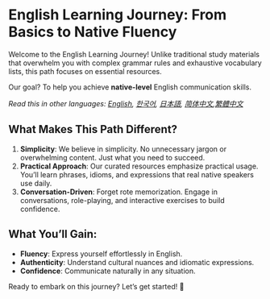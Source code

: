 # English Learning Journey: From Basics to Native Fluency

Welcome to the English Learning Journey! Unlike traditional study materials that overwhelm you with complex grammar rules and exhaustive vocabulary lists, this path focuses on essential resources. 

Our goal? To help you achieve **native-level** English communication skills.

*Read this in other languages: [English](README.md), [한국어](README.ko.md), [日本語](README.ja.md), [简体中文](README.zh-cn.md),[繁體中文](README.zh-tw.md)*

## What Makes This Path Different?

1. **Simplicity**: We believe in simplicity. No unnecessary jargon or overwhelming content. Just what you need to succeed.
2. **Practical Approach**: Our curated resources emphasize practical usage. You’ll learn phrases, idioms, and expressions that real native speakers use daily.
3. **Conversation-Driven**: Forget rote memorization. Engage in conversations, role-playing, and interactive exercises to build confidence.

## What You’ll Gain:

- **Fluency**: Express yourself effortlessly in English.
- **Authenticity**: Understand cultural nuances and idiomatic expressions.
- **Confidence**: Communicate naturally in any situation.

Ready to embark on this journey? Let’s get started! 🌟
